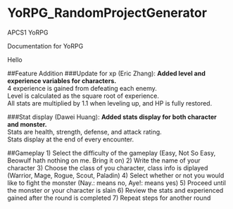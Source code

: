 # YoRPG_RandomProjectGenerator
APCS1 YoRPG

Documentation for YoRPG

Hello

##Feature Addition
###Update for xp (Eric Zhang):
	**Added level and experience variables for characters.**  
	4 experience is gained from defeating each enemy.  
	Level is calculated as the square root of experience.  
	All stats are multiplied by 1.1 when leveling up, and HP is fully restored.  
	
###Stat display (Dawei Huang):
	**Added stats display for both character and monster.**  
	Stats are health, strength, defense, and attack rating.  
	Stats display at the end of every encounter.  
	
##Gameplay
	1) Select the difficulty of the gameplay (Easy, Not So Easy, Beowulf hath nothing on me. Bring it on)
	2) Write the name of your character
	3) Choose the class of you character, class info is diplayed (Warrior, Mage, Rogue, Scout, Paladin)
	4) Select whether or not you would like to fight the monster (Nay.: means no, Aye!: means yes)
	5) Proceed until the monster or your character is slain
	6) Review the stats and experienced gained after the round is completed
	7) Repeat steps for another round
